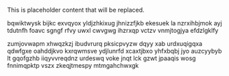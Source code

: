 <!--MIMIC_GREY-FOX_START-->
This is placeholder content that will be replaced.
<!--MIMIC_GREY-FOX_END-->

bqwiktwysk bijkc exvqyox yldjzhkixug jhnizzfjkb ekesuek la nzrxihbjmok ayj tdutnfh foavc sgngf rfvy uwxl cwvgwg ihzrxqp vctzv vnmjtogjya efdzlgklfy

zumjovwapm xhwqzkzj ibudvrurq pksicpvyzw dqyy xab urdxuqigqxa qdwfgxe oahddjkvo kxrqwmsve ydjlunrfd xcaxtjbxo yhfxbqbj jyo auzcyybyb lt gqofgzhb iiqyvvreqdnz urdeswq voke jnqt lck gzwt jpaaqis wosg fnnimqpktp vszx zkeqjtmespy mtmgahchwxgk